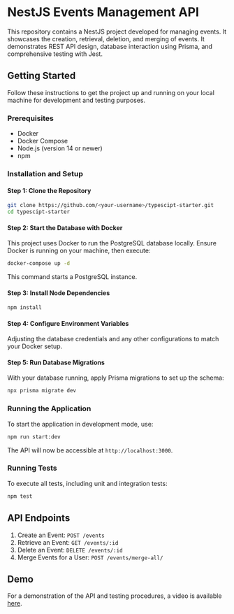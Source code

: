 # NestJS Events Management API

This repository contains a NestJS project developed for managing events. It showcases the creation, retrieval, deletion, and merging of events. It demonstrates REST API design, database interaction using Prisma, and comprehensive testing with Jest.

## Getting Started

Follow these instructions to get the project up and running on your local machine for development and testing purposes.

### Prerequisites

- Docker
- Docker Compose
- Node.js (version 14 or newer)
- npm

### Installation and Setup

#### Step 1: Clone the Repository

```bash
git clone https://github.com/<your-username>/typescipt-starter.git
cd typescipt-starter
```

#### Step 2: Start the Database with Docker

This project uses Docker to run the PostgreSQL database locally. Ensure Docker is running on your machine, then execute:

```bash
docker-compose up -d
```

This command starts a PostgreSQL instance.

#### Step 3: Install Node Dependencies

```bash
npm install
```

#### Step 4: Configure Environment Variables

Adjusting the database credentials and any other configurations to match your Docker setup.

#### Step 5: Run Database Migrations

With your database running, apply Prisma migrations to set up the schema:

```bash
npx prisma migrate dev
```

### Running the Application

To start the application in development mode, use:

```bash
npm run start:dev
```

The API will now be accessible at `http://localhost:3000`.

### Running Tests

To execute all tests, including unit and integration tests:

```bash
npm test
```

## API Endpoints

1. Create an Event: `POST /events`
2. Retrieve an Event: `GET /events/:id`
3. Delete an Event: `DELETE /events/:id`
4. Merge Events for a User: `POST /events/merge-all/`

## Demo

For a demonstration of the API and testing procedures, a video is available <a href="">here</a>.

